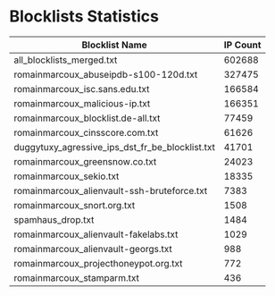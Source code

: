 # Blocklists Statistics
| Blocklist Name | IP Count |
|----|----|
| all_blocklists_merged.txt | 602688 |
| romainmarcoux_abuseipdb-s100-120d.txt | 327475 |
| romainmarcoux_isc.sans.edu.txt | 166584 |
| romainmarcoux_malicious-ip.txt | 166351 |
| romainmarcoux_blocklist.de-all.txt | 77459 |
| romainmarcoux_cinsscore.com.txt | 61626 |
| duggytuxy_agressive_ips_dst_fr_be_blocklist.txt | 41701 |
| romainmarcoux_greensnow.co.txt | 24023 |
| romainmarcoux_sekio.txt | 18335 |
| romainmarcoux_alienvault-ssh-bruteforce.txt | 7383 |
| romainmarcoux_snort.org.txt | 1508 |
| spamhaus_drop.txt | 1484 |
| romainmarcoux_alienvault-fakelabs.txt | 1029 |
| romainmarcoux_alienvault-georgs.txt | 988 |
| romainmarcoux_projecthoneypot.org.txt | 772 |
| romainmarcoux_stamparm.txt | 436 |
